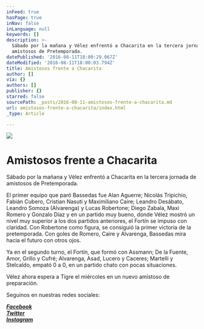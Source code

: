 ```yaml
---
inFeed: true
hasPage: true
inNav: false
inLanguage: null
keywords: []
description: >-
  Sábado por la mañana y Vélez enfrentó a Chacarita en la tercera jornada de
  amistosos de Pretemporada.
datePublished: '2016-08-11T18:00:29.067Z'
dateModified: '2016-08-11T18:00:03.794Z'
title: Amistosos frente a Chacarita
author: []
via: {}
authors: []
publisher: {}
starred: false
sourcePath: _posts/2016-08-11-amistosos-frente-a-chacarita.md
url: amistosos-frente-a-chacarita/index.html
_type: Article

---
```

![](https://the-grid-user-content.s3-us-west-2.amazonaws.com/0706ef8f-2795-4e3e-ad60-3ea4facbeb42.jpg)

# Amistosos frente a Chacarita

Sábado por la mañana y Vélez enfrentó a Chacarita en la tercera jornada de amistosos de Pretemporada.

El primer equipo que paró Bassedas fue Alan Aguerre; Nicolás Tripichio, Fabián Cubero, Cristian Nasuti y Maximiliano Caire; Leandro Desábato, Leandro Somoza (Alvarenga) y Lucas Robertone; Diego Zabala, Maxi Romero y Gonzalo Díaz y en un partido muy bueno, donde Vélez mostró un nivel muy superior a los dos partidos anteriores, el Fortín se impuso con claridad. Con Robertone como figura, se consiguió la primer victoria de la pretemporada. Con goles de Romero, Caire y Alvarenga, Bassedas mira hacia el futuro con otros ojos.

Ya en el segundo turno, el Fortín, que formó con Assmann; De la Fuente, Amor, Grillo y Cufré; Alvarenga, Asad, Lucero y Caceres; Martelli y Stelcaldo, empató 0 a 0, en un partido chato con pocas situaciones.

Vélez ahora espera a Tigre el miércoles en un nuevo amistoso de preparación.

Seguinos en nuestras redes sociales:

_**[Facebook][0]**_  
_**[Twitter][1]**_  
_**[Instagram][2]**_

[0]: https://www.facebook.com/pasionfortineraoficial/
[1]: https://twitter.com/PasionFortinera
[2]: https://www.instagram.com/pasionfortinera/